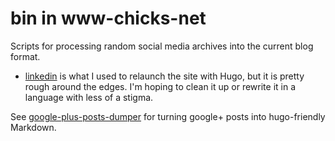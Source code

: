 # bin in www-chicks-net

Scripts for processing random social media archives into the current blog format.

- [linkedin](./linkedin) is what I used to relaunch the site with Hugo, but it is pretty rough around the edges.  I'm hoping to clean it up or rewrite it in a language with less of a stigma.

See [google-plus-posts-dumper](https://github.com/chicks-net/google-plus-posts-dumper)
for turning google+ posts into hugo-friendly Markdown.
